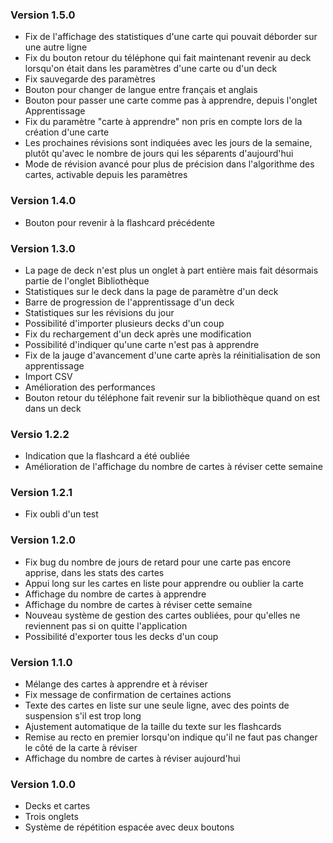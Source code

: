 
### Version 1.5.0

- Fix de l'affichage des statistiques d'une carte qui pouvait déborder sur une autre ligne
- Fix du bouton retour du téléphone qui fait maintenant revenir au deck lorsqu'on était dans les paramètres d'une carte ou d'un deck
- Fix sauvegarde des paramètres
- Bouton pour changer de langue entre français et anglais
- Bouton pour passer une carte comme pas à apprendre, depuis l'onglet Apprentissage
- Fix du paramètre "carte à apprendre" non pris en compte lors de la création d'une carte
- Les prochaines révisions sont indiquées avec les jours de la semaine, plutôt qu'avec le nombre de jours qui les séparents d'aujourd'hui
- Mode de révision avancé pour plus de précision dans l'algorithme des cartes, activable depuis les paramètres

### Version 1.4.0

- Bouton pour revenir à la flashcard précédente

### Version 1.3.0

- La page de deck n'est plus un onglet à part entière mais fait désormais partie de l'onglet Bibliothèque
- Statistiques sur le deck dans la page de paramètre d'un deck
- Barre de progression de l'apprentissage d'un deck
- Statistiques sur les révisions du jour
- Possibilité d'importer plusieurs decks d'un coup
- Fix du rechargement d'un deck après une modification
- Possibilité d'indiquer qu'une carte n'est pas à apprendre
- Fix de la jauge d'avancement d'une carte après la réinitialisation de son apprentissage
- Import CSV
- Amélioration des performances
- Bouton retour du téléphone fait revenir sur la bibliothèque quand on est dans un deck

### Versio 1.2.2

- Indication que la flashcard a été oubliée
- Amélioration de l'affichage du nombre de cartes à réviser cette semaine

### Version 1.2.1

- Fix oubli d'un test

### Version 1.2.0

- Fix bug du nombre de jours de retard pour une carte pas encore apprise, dans les stats des cartes
- Appui long sur les cartes en liste pour apprendre ou oublier la carte
- Affichage du nombre de cartes à apprendre
- Affichage du nombre de cartes à réviser cette semaine
- Nouveau système de gestion des cartes oubliées, pour qu'elles ne reviennent pas si on quitte l'application
- Possibilité d'exporter tous les decks d'un coup

### Version 1.1.0

- Mélange des cartes à apprendre et à réviser
- Fix message de confirmation de certaines actions
- Texte des cartes en liste sur une seule ligne, avec des points de suspension s'il est trop long
- Ajustement automatique de la taille du texte sur les flashcards
- Remise au recto en premier lorsqu'on indique qu'il ne faut pas changer le côté de la carte à réviser
- Affichage du nombre de cartes à réviser aujourd'hui

### Version 1.0.0

- Decks et cartes
- Trois onglets
- Système de répétition espacée avec deux boutons
